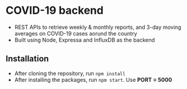 # COVID-19 backend

-   REST APIs to retrieve weekly & monthly reports, and 3-day moving averages on COVID-19 cases aorund the country
-   Built using Node, Expressa and InfluxDB as the backend

## Installation

-   After cloning the repository, run <code>npm install</code>
-   After installing the packages, run <code>npm start</code>. Use **PORT = 5000**
